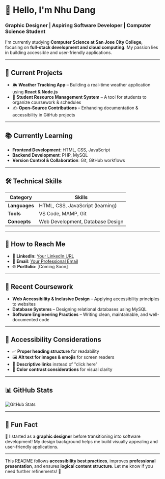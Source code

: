 # 👋 Hello, I'm Nhu Dang
### Graphic Designer | Aspiring Software Developer | Computer Science Student  

I'm currently studying **Computer Science at San Jose City College**, focusing on **full-stack development and cloud computing**. My passion lies in building accessible and user-friendly applications.

---

## 🚀 Current Projects  
- 🌦 **Weather Tracking App** – Building a real-time weather application using **React & Node.js**  
- 📖 **Student Resource Management System** – A tool for students to organize coursework & schedules  
- ✍ **Open-Source Contributions** – Enhancing documentation & accessibility in GitHub projects  

---

## 📚 Currently Learning  
- **Frontend Development**: HTML, CSS, JavaScript  
- **Backend Development**: PHP, MySQL  
- **Version Control & Collaboration**: Git, GitHub workflows  

---

## 🛠️ Technical Skills  
| Category  | Skills |
|-----------|----------------------------|
| **Languages** | HTML, CSS, JavaScript (learning) |
| **Tools** | VS Code, MAMP, Git |
| **Concepts** | Web Development, Database Design |

---

## 🔗 How to Reach Me  
- 🔗 **LinkedIn**: [Your LinkedIn URL](#)  
- 📧 **Email**: [Your Professional Email](#)  
- 🌐 **Portfolio**: [Coming Soon]  

---

## 🌱 Recent Coursework  
- **Web Accessibility & Inclusive Design** – Applying accessibility principles to websites  
- **Database Systems** – Designing relational databases using MySQL  
- **Software Engineering Practices** – Writing clean, maintainable, and well-documented code  

---

## 🎯 Accessibility Considerations  
- ✅ **Proper heading structure** for readability  
- 🖼️ **Alt text for images & emojis** for screen readers  
- 🔗 **Descriptive links** instead of "click here"  
- 🌈 **Color contrast considerations** for visual clarity  

---

## 📊 GitHub Stats  
![GitHub Stats](https://github-readme-stats.vercel.app/api?username=NhuDangTheDevl&show_icons=true&theme=radical)  

---

## 📢 Fun Fact  
🎨 I started as a **graphic designer** before transitioning into software development! My design background helps me build visually appealing and user-friendly applications.  

---

This README follows **accessibility best practices**, improves **professional presentation**, and ensures **logical content structure**. Let me know if you need further refinements! 🚀  
